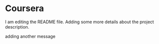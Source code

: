 
# Coursera
I am editing the README file. Adding some more details about the project description.

adding another message



